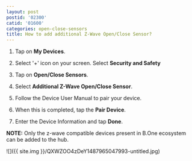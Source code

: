 ```yaml
---
layout: post
postid: '02300'
catid: '01600'
categories: open-close-sensors
title: How to add additional Z-Wave Open/Close Sensor?
---
```


1. Tap on **My Devices**.

2. Select '+' icon on your screen. Select **Security and Safety**

3. Tap on **Open/Close Sensors**.

4. Select **Additional Z-Wave Open/Close Sensor**.

5. Follow the Device User Manual to pair your device.

6. When this is completed, tap the **Pair Device**.

7. Enter the Device Information and tap **Done**.

**NOTE:** Only the z-wave compatible devices present in B.One ecosystem can be added to the hub.

![]({{ site.img }}/QXWZOO4zDeY1487965047993-untitled.jpg)
